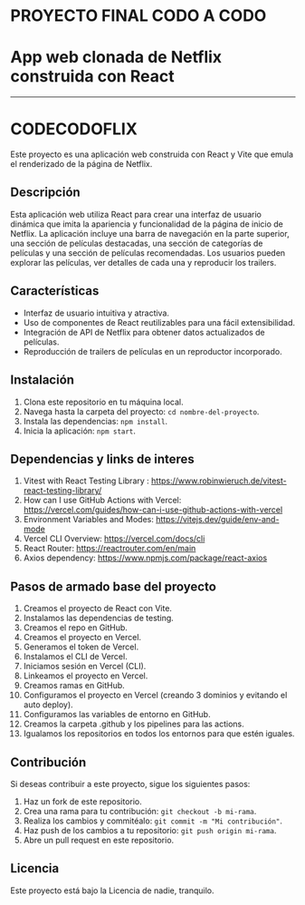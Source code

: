 # PROYECTO FINAL CODO A CODO 
# App web clonada de Netflix construida con React
-----------------------------
# CODECODOFLIX

Este proyecto es una aplicación web construida con React y Vite que emula el renderizado de la página de Netflix.

## Descripción

Esta aplicación web utiliza React para crear una interfaz de usuario dinámica que imita la apariencia y funcionalidad de la página de inicio de Netflix. La aplicación incluye una barra de navegación en la parte superior, una sección de películas destacadas, una sección de categorías de películas y una sección de películas recomendadas. Los usuarios pueden explorar las películas, ver detalles de cada una y reproducir los trailers.

## Características

- Interfaz de usuario intuitiva y atractiva.
- Uso de componentes de React reutilizables para una fácil extensibilidad.
- Integración de API de Netflix para obtener datos actualizados de películas.
- Reproducción de trailers de películas en un reproductor incorporado.

## Instalación

1. Clona este repositorio en tu máquina local.
2. Navega hasta la carpeta del proyecto: `cd nombre-del-proyecto`.
3. Instala las dependencias: `npm install`.
4. Inicia la aplicación: `npm start`.

## Dependencias y links de interes

1. Vitest with React Testing Library : https://www.robinwieruch.de/vitest-react-testing-library/
2. How can I use GitHub Actions with Vercel: https://vercel.com/guides/how-can-i-use-github-actions-with-vercel
3. Environment Variables and Modes: https://vitejs.dev/guide/env-and-mode
4. Vercel CLI Overview: https://vercel.com/docs/cli
5. React Router: https://reactrouter.com/en/main
6. Axios dependency: https://www.npmjs.com/package/react-axios

## Pasos de armado base del proyecto

1) Creamos el proyecto de React con Vite.
2) Instalamos las dependencias de testing.
3) Creamos el repo en GitHub.
4) Creamos el proyecto en Vercel.
5) Generamos el token de Vercel.
6) Instalamos el CLI de Vercel.
7) Iniciamos sesión en Vercel (CLI).
8) Linkeamos el proyecto en Vercel.
9) Creamos ramas en GitHub.
10) Configuramos el proyecto en Vercel (creando 3 dominios y evitando el auto deploy).
11) Configuramos las variables de entorno en GitHub.
12) Creamos la carpeta .github y los pipelines para las actions.
13) Igualamos los repositorios en todos los entornos para que estén iguales.

## Contribución

Si deseas contribuir a este proyecto, sigue los siguientes pasos:

1. Haz un fork de este repositorio.
2. Crea una rama para tu contribución: `git checkout -b mi-rama`.
3. Realiza los cambios y commitéalo: `git commit -m "Mi contribución"`.
4. Haz push de los cambios a tu repositorio: `git push origin mi-rama`.
5. Abre un pull request en este repositorio.

## Licencia

Este proyecto está bajo la Licencia de nadie, tranquilo.


